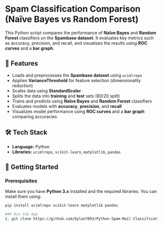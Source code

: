 # Spam Classification Comparison (Naïve Bayes vs Random Forest)

This Python script compares the performance of **Naïve Bayes** and **Random Forest** classifiers on the **Spambase dataset**. It evaluates key metrics such as accuracy, precision, and recall, and visualizes the results using **ROC curves** and a **bar graph**.

## 🚀 Features
- Loads and preprocesses the **Spambase dataset** using `ucimlrepo`
- Applies **VarianceThreshold** for feature selection (dimensionality reduction)
- Scales data using **StandardScaler**
- Splits the data into **training** and **test** sets (80/20 split)
- Trains and predicts using **Naïve Bayes** and **Random Forest** classifiers
- Evaluates models with **accuracy**, **precision**, and **recall**
- Visualizes model performance using **ROC curves** and a **bar graph** comparing accuracies

## 🛠 Tech Stack
- **Language:** Python
- **Libraries:** `ucimlrepo`, `scikit-learn`, `matplotlib`, `pandas`

## 🧪 Getting Started

### Prerequisites
Make sure you have **Python 3.x** installed and the required libraries. You can install them using:

```bash
pip install ucimlrepo scikit-learn matplotlib pandas

### Run the App
1. git clone https://github.com/Dylan7893/Python-Spam-Mail-Classification.git
